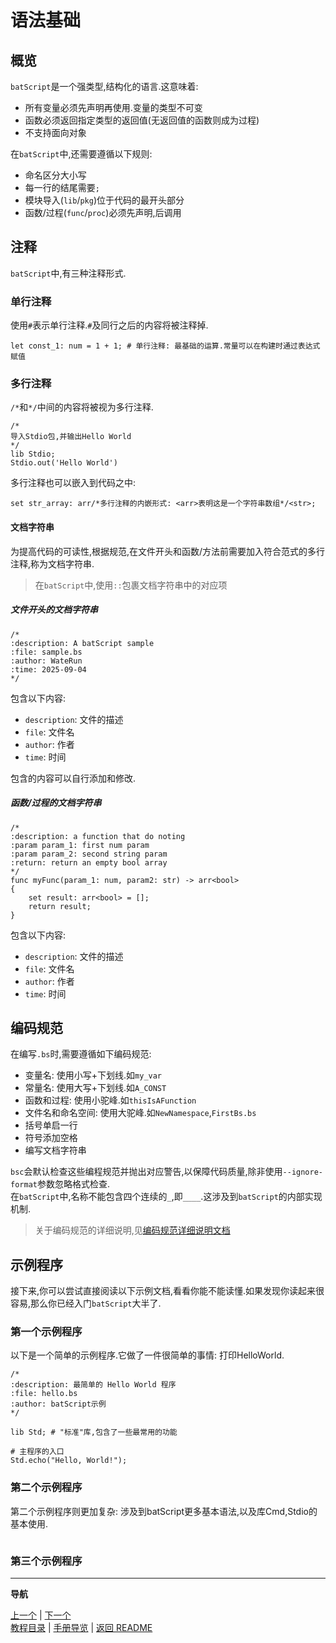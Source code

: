# 语法基础  

## 概览  

`batScript`是一个强类型,结构化的语言.这意味着:  

- 所有变量必须先声明再使用.变量的类型不可变  
- 函数必须返回指定类型的返回值(无返回值的函数则成为过程)  
- 不支持面向对象  

在`batScript`中,还需要遵循以下规则:  

- 命名区分大小写  
- 每一行的结尾需要`;`  
- 模块导入(`lib`/`pkg`)位于代码的最开头部分  
- 函数/过程(`func`/`proc`)必须先声明,后调用  

## 注释  

`batScript`中,有三种注释形式.  

### 单行注释  

使用`#`表示单行注释.`#`及同行之后的内容将被注释掉.  

```batscript
let const_1: num = 1 + 1; # 单行注释: 最基础的运算.常量可以在构建时通过表达式赋值
```

### 多行注释  

`/*`和`*/`中间的内容将被视为多行注释.  

```batscript
/*
导入Stdio包,并输出Hello World
*/
lib Stdio;
Stdio.out('Hello World')
```

多行注释也可以嵌入到代码之中:  

```batscript
set str_array: arr/*多行注释的内嵌形式: <arr>表明这是一个字符串数组*/<str>;
```

#### 文档字符串  

为提高代码的可读性,根据规范,在文件开头和函数/方法前需要加入符合范式的多行注释,称为文档字符串.  

> 在`batScript`中,使用`::`包裹文档字符串中的对应项  

##### 文件开头的文档字符串  

```batscript
/*
:description: A batScript sample 
:file: sample.bs
:author: WateRun
:time: 2025-09-04
*/
```

包含以下内容:  

- `description`: 文件的描述
- `file`: 文件名  
- `author`: 作者  
- `time`: 时间  

包含的内容可以自行添加和修改.  

##### 函数/过程的文档字符串  

```batscript
/*
:description: a function that do noting 
:param param_1: first num param
:param param_2: second string param
:return: return an empty bool array
*/
func myFunc(param_1: num, param2: str) -> arr<bool>
{
    set result: arr<bool> = [];
    return result;
}
```

包含以下内容:  

- `description`: 文件的描述
- `file`: 文件名  
- `author`: 作者  
- `time`: 时间  

## 编码规范  

在编写`.bs`时,需要遵循如下编码规范:  

- 变量名: 使用小写+下划线.如`my_var`  
- 常量名: 使用大写+下划线.如`A_CONST`  
- 函数和过程: 使用小驼峰.如`thisIsAFunction`  
- 文件名和命名空间: 使用大驼峰.如`NewNamespace`,`FirstBs.bs`  
- 括号单启一行  
- 符号添加空格  
- 编写文档字符串  

`bsc`会默认检查这些编程规范并抛出对应警告,以保障代码质量,除非使用`--ignore-format`参数忽略格式检查.  
在`batScript`中,名称不能包含四个连续的`_`,即`____`.这涉及到`batScript`的内部实现机制.  

> 关于编码规范的详细说明,见[编码规范详细说明文档](#)  

## 示例程序  

接下来,你可以尝试直接阅读以下示例文档,看看你能不能读懂.如果发现你读起来很容易,那么你已经入门`batScript`大半了.  

### 第一个示例程序  

以下是一个简单的示例程序.它做了一件很简单的事情: 打印HelloWorld.  

```batscript
/*
:description: 最简单的 Hello World 程序
:file: hello.bs
:author: batScript示例
*/

lib Std; # "标准"库,包含了一些最常用的功能  

# 主程序的入口
Std.echo("Hello, World!");
```

### 第二个示例程序  

第二个示例程序则更加复杂: 涉及到batScript更多基本语法,以及库Cmd,Stdio的基本使用.  

```batscript

```

### 第三个示例程序  

---  
**导航**  

[上一个](#) | [下一个](#)  
[教程目录](#) | [手册导览](#) | [返回 README](#)
